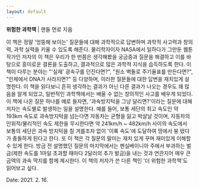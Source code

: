 ```yaml
---
layout: default
---
```


**위험한 과학책** | 랜들 먼로 지음  

이 책은 정말 '엉뚱해 보이는' 질문들에 대해 과학적으로 답변하며 과학적 사고력과 창의력, 과학 실력을 키울 수 있도록 해준다. 
물리학자이자 NASA에서 일하다가 그만둔 웹툰작가인 저자의 이 책은 우리가 한 번쯤은 생각해봤을 궁금증과 질문을 해결하고 이를 바탕으로 흥미로운 결론을 도출하고, 결과적으로 많은 과학적 지식을 습득하도록 한다. 
이 책이 다루는 분야는 "'실제' 광속구를 던진다면?", "원소 벽돌로 주기율표를 만든다면?", "인체에서 DNA가 사라지면?" 등 다양하며, 이러한 질문들에 대한 답변을 재치있게 설명한다. 
이 책을 읽다보니 흔히 생각하는 결과가 아닌 다른 결과가 나오는 경우도 꽤 많음을 알게 되었고, 일반적인 과학책에서는 배울 수 없는 창의적인 사고를 배우게 되었다. 
이 책에 나온 질문 하나를 예로 들자면, '과속방지턱을 그냥 달리면?'이라는 질문에 대해 저자는 속도별로 발생하는 일을 설명한다. 예를 들어, 보통 세단의 최고 속도인 약 193km 속도로 과속방지턱을 넘는다면 자동차는 균형을 잃고 박살날 것이며, 자동차의 인위적/물리적인 속도 제한을 무시한다면 약 241km/h ~ 482km/h 사이의 속도에서 보통의 세단은 과속 방지턱을 칠 겨를조차 없이 '이륙 속도'에 도달하여 땅에서 붕 떴다가 충돌하게 된다고 한다. 
또 이 책은 각 질문의 말미는 재치 있게 꾸며 재미있게 이해할 수 있게 한다. 방금 전 설명했던 질문의 마지막에서는 펜실베이니아 주에서 부과하는 벌금(제한 속도를 1마일 초과할 때마다 2달러의 추가 벌금)을 내는 것과 연관지어 매우 큰 금액의 과속 딱지를 함께 제시한다. 
이 책의 저자가 쓴 다른 책인 '더 위험한 과학책'도 읽어보고 싶다.
  
Date: 2021. 2. 16.
